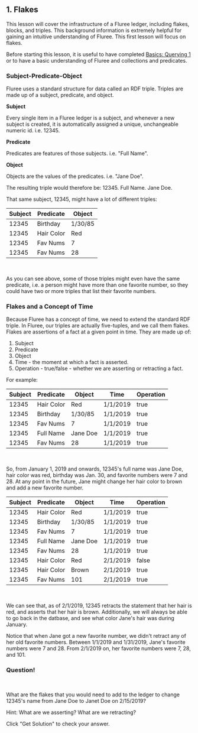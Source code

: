 ## 1. Flakes

This lesson will cover the infrastructure of a Fluree ledger, including flakes, blocks, and triples. This background information is extremely helpful for gaining an intuitive understanding of Fluree. This first lesson will focus on flakes. 

Before starting this lesson, it is useful to have completed <a href="/lesson/bg-query/1" target="_blank">Basics: Querying 1</a> or to have a basic understanding of Fluree and collections and predicates. 

### Subject-Predicate-Object

Fluree uses a standard structure for data called an RDF triple. Triples are made up of a subject, predicate, and object.

**Subject**

Every single item in a Fluree ledger is a subject, and whenever a new subject is created, it is automatically assigned a unique, unchangeable numeric id. i.e. 12345. 

**Predicate** 

Predicates are features of those subjects. i.e. "Full Name".

**Object** 

Objects are the values of the predicates. i.e. "Jane Doe".

The resulting triple would therefore be: 12345. Full Name. Jane Doe. 

That same subject, 12345, might have a lot of different triples:

Subject  | Predicate | Object 
-- | -- | --
12345 | Birthday | 1/30/85
12345 | Hair Color | Red 
12345 | Fav Nums| 7
12345 | Fav Nums | 28

<br/>

As you can see above, some of those triples might even have the same predicate, i.e. a person might have more than one favorite number, so they could have two or more triples that list their favorite numbers. 

### Flakes and a Concept of Time

Because Fluree has a concept of time, we need to extend the standard RDF triple. In Fluree, our triples are actually five-tuples, and we call them flakes. Flakes are assertions of a fact at a given point in time. They are made up of:

1. Subject
2. Predicate 
3. Object 
4. Time - the moment at which a fact is asserted.
5. Operation - true/false - whether we are asserting or retracting a fact. 

For example:

Subject | Predicate | Object | Time | Operation
-- | -- | -- | -- | --
12345 | Hair Color | Red | 1/1/2019 | true
12345 | Birthday | 1/30/85 | 1/1/2019 | true
12345 | Fav Nums | 7 | 1/1/2019 | true
12345 | Full Name | Jane Doe | 1/1/2019 | true
12345 | Fav Nums | 28 | 1/1/2019 | true

<br/>

So, from January 1, 2019 and onwards, 12345's full name was Jane Doe, hair color was red, birthday was Jan. 30, and favorite numbers were 7 and 28. At any point in the future, Jane might change her hair color to brown and add a new favorite number. 


Subject | Predicate | Object | Time | Operation
-- | -- | -- | -- | --
12345 | Hair Color | Red | 1/1/2019 | true
12345 | Birthday | 1/30/85 | 1/1/2019 | true
12345 | Fav Nums | 7 | 1/1/2019 | true
12345 | Full Name | Jane Doe | 1/1/2019 | true
12345 | Fav Nums | 28 | 1/1/2019 | true
12345 | Hair Color | Red | 2/1/2019 | false
12345 | Hair Color | Brown | 2/1/2019 | true
12345 | Fav Nums | 101 | 2/1/2019 | true
<br/>

We can see that, as of 2/1/2019, 12345 retracts the statement that her hair is red, and asserts that her hair is brown. Additionally, we will always be able to go back in the datbase, and see what color Jane's hair was during January. 

Notice that when Jane got a new favorite number, we didn't retract any of her old favorite numbers. Between 1/1/2019 and 1/31/2019, Jane's favorite numbers were 7 and 28. From 2/1/2019 on, her favorite numbers were 7, 28, and 101. 

<div class="challenge">
<h3>Question!</h3>
<br/>
<p>What are the flakes that you would need to add to the ledger to change 12345's name from Jane Doe to Janet Doe on 2/15/2019?</p>
<p>Hint: What are we asserting? What are we retracting?</p>
<p>Click "Get Solution" to check your answer. </p>
</div>
<br/>
<br/>